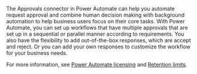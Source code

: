 The Approvals connector in Power Automate can help you automate request approval and combine human decision making with background automation to help business users focus on their core tasks. With Power Automate, you can set up workflows that have multiple approvals that are set up in a sequential or parallel manner according to requirements. You also have the flexibility to add out-of-the-box responses, which are accept and reject. Or you can add your own responses to customize the workflow for your business needs.

For more information, see [Power Automate licensing](https://flow.microsoft.com/pricing/?azure-portal=true) and [Retention limits](/power-automate/limits-and-config#duration-and-retention-limits/?azure-portal=true).
